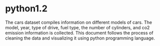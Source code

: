 # python1.2
The cars dataset compiles information on different models of cars. The model, year, type of drive, fuel type, the number of cylinders, and co2 emission information is collected. This document follows the process of cleaning the data and visualizing it using python programming language.

